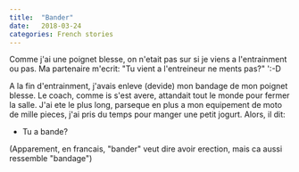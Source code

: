 ```yaml
---
title:  "Bander"
date:   2018-03-24
categories: French stories
---
```


Comme j'ai une poignet blesse, on n'etait pas sur si je viens a l'entrainment ou pas.
Ma partenaire m'ecrit: "Tu vient a l'entreineur ne ments pas?" ':-D

A la fin d'entrainment, j'avais enleve (devide) mon bandage de mon poignet blesse.
Le coach, comme is s'est avere, attandait tout le monde pour fermer la salle.
J'ai ete le plus long, parseque en plus a mon equipement de moto de mille pieces, j'ai pris du temps pour manger une petit jogurt.
Alors, il dit:
- Tu a bande?

(Apparement, en francais, "bander" veut dire avoir erection, mais ca aussi ressemble "bandage")
